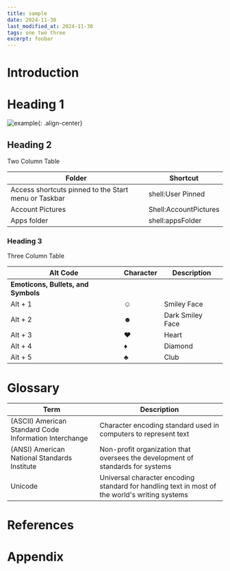 ```yaml
---
title: sample
date: 2024-11-30
last_modified_at: 2024-11-30
tags: one two three
excerpt: foobar
---
```


# Introduction

# Heading 1
![example](/assets/images/example-1.png){: .align-center}

## Heading 2

Two Column Table

| **Folder** | **Shortcut** |
| --- | --- |
| Access shortcuts pinned to the Start menu or Taskbar | shell:User Pinned |
| Account Pictures | Shell:AccountPictures |
| Apps folder | shell:appsFolder |

### Heading 3
Three Column Table

| **Alt Code** | **Character** | **Description** |
| --- | --- | --- |
| **Emoticons, Bullets, and Symbols** |     |     |
| Alt + 1 | ☺   | Smiley Face |
| Alt + 2 | ☻   | Dark Smiley Face |
| Alt + 3 | ♥   | Heart |
| Alt + 4 | ♦   | Diamond |
| Alt + 5 | ♣   | Club |

# Glossary

| **Term** |  **Description**   | 
|-|-|
| (ASCII) American Standard Code Information Interchange | Character encoding standard used in computers to represent text | 
| (ANSI) American National Standards Institute | Non-profit organization that oversees the development of standards for systems |
| Unicode | Universal character encoding standard for handling text in most of the world's writing systems |

# References

# Appendix